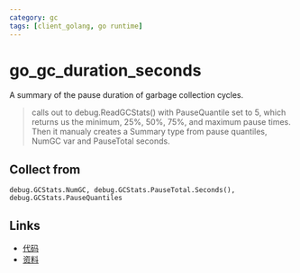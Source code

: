 ```yaml
---
category: gc
tags: [client_golang, go runtime]
---
```

# go_gc_duration_seconds

A summary of the pause duration of garbage collection cycles.

> calls out to debug.ReadGCStats() with PauseQuantile set to 5, which returns us the minimum, 25%, 50%, 75%, and maximum pause times. Then it manualy creates a Summary type from pause quantiles, NumGC var and PauseTotal seconds.

## Collect from

```
debug.GCStats.NumGC, debug.GCStats.PauseTotal.Seconds(), debug.GCStats.PauseQuantiles
```

## Links

- [代码](https://github.com/prometheus/client_golang/blob/master/prometheus/go_collector.go#L329)
- [资料](https://povilasv.me/prometheus-go-metrics/#)

